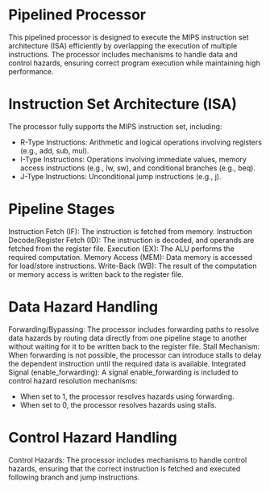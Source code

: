 # Pipelined Processor
This pipelined processor is designed to execute the MIPS instruction set architecture (ISA) efficiently by overlapping the execution of multiple instructions. The processor includes mechanisms to handle data and control hazards, ensuring correct program execution while maintaining high performance.

# Instruction Set Architecture (ISA)
The processor fully supports the MIPS instruction set, including:

- R-Type Instructions: Arithmetic and logical operations involving registers (e.g., add, sub, mul).
- I-Type Instructions: Operations involving immediate values, memory access instructions (e.g., lw, sw), and conditional branches (e.g., beq).
- J-Type Instructions: Unconditional jump instructions (e.g., j).
# Pipeline Stages
Instruction Fetch (IF): The instruction is fetched from memory.
Instruction Decode/Register Fetch (ID): The instruction is decoded, and operands are fetched from the register file.
Execution (EX): The ALU performs the required computation.
Memory Access (MEM): Data memory is accessed for load/store instructions.
Write-Back (WB): The result of the computation or memory access is written back to the register file.
# Data Hazard Handling
Forwarding/Bypassing: The processor includes forwarding paths to resolve data hazards by routing data directly from one pipeline stage to another without waiting for it to be written back to the register file.
Stall Mechanism: When forwarding is not possible, the processor can introduce stalls to delay the dependent instruction until the required data is available.
Integrated Signal (enable_forwarding): A signal enable_forwarding is included to control hazard resolution mechanisms:
- When set to 1, the processor resolves hazards using forwarding.
- When set to 0, the processor resolves hazards using stalls.
# Control Hazard Handling
Control Hazards: The processor includes mechanisms to handle control hazards, ensuring that the correct instruction is fetched and executed following branch and jump instructions.
